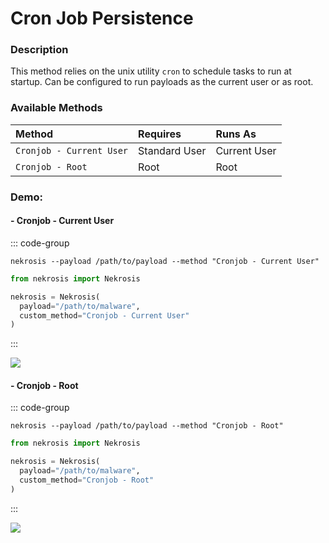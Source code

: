 # Cron Job Persistence

### Description

This method relies on the unix utility `cron` to schedule tasks to run at startup. Can be configured to run payloads as the current user or as root.

### Available Methods

| Method                   | Requires      | Runs As      |
|:-------------------------|:--------------|:-------------|
| `Cronjob - Current User` | Standard User | Current User |
| `Cronjob - Root`         | Root          | Root         |

### Demo:

#### - Cronjob - Current User

::: code-group

```shell [Command Line]
nekrosis --payload /path/to/payload --method "Cronjob - Current User"
```

```python [Python API]
from nekrosis import Nekrosis

nekrosis = Nekrosis(
  payload="/path/to/malware",
  custom_method="Cronjob - Current User"
)
```

:::

![](/public/Linux%20Persistence%20Methods/CronJob%20-%20Current%20User.png)


#### - Cronjob - Root

::: code-group

```shell [Command Line]
nekrosis --payload /path/to/payload --method "Cronjob - Root"
```

```python [Python API]
from nekrosis import Nekrosis

nekrosis = Nekrosis(
  payload="/path/to/malware",
  custom_method="Cronjob - Root"
)
```

:::


![](/public/Linux%20Persistence%20Methods/CronJob%20-%20Root.png)